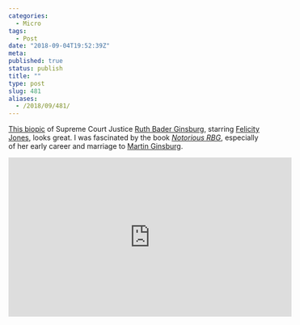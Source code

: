 ```yaml
---
categories:
  - Micro
tags:
  - Post
date: "2018-09-04T19:52:39Z"
meta:
published: true
status: publish
title: ""
type: post
slug: 481
aliases:
  - /2018/09/481/
---
```

<p><a href="https://www.youtube.com/watch?v=28dHbIR_NB4">This biopic</a> of Supreme Court Justice <a href="https://en.wikipedia.org/wiki/Ruth_Bader_Ginsburg">Ruth Bader Ginsburg</a>, starring <a href="https://en.wikipedia.org/wiki/Felicity_Jones">Felicity Jones</a>, looks great. I was fascinated by the book <em><a href="https://www.goodreads.com/book/show/25422234-notorious-rbg">Notorious RBG</a></em>, especially of her early career and marriage to <a href="https://en.wikipedia.org/wiki/Martin_D._Ginsburg">Martin Ginsburg</a>.</p>
<p><iframe width="560" height="315" src="https://www.youtube-nocookie.com/embed/28dHbIR_NB4?rel=0" frameborder="0" allow="autoplay; encrypted-media" allowfullscreen></iframe></p>
